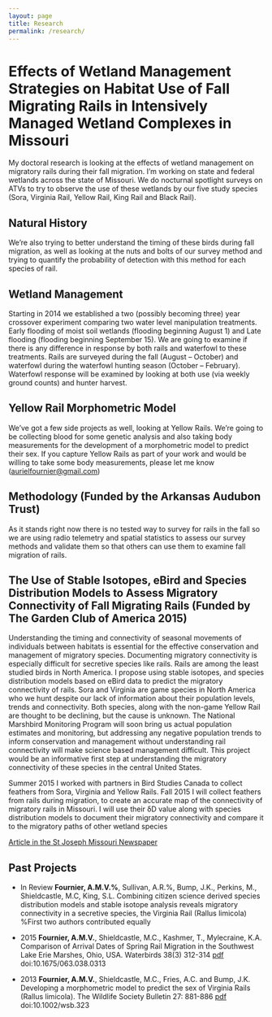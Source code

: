 ```yaml
---
layout: page
title: Research
permalink: /research/
---
```


# Effects of Wetland Management Strategies on Habitat Use of Fall Migrating Rails in Intensively Managed Wetland Complexes in Missouri


My doctoral research is looking at the effects of wetland management on migratory rails during their fall migration. I’m working on state and federal wetlands across the state of Missouri. We do nocturnal spotlight surveys on ATVs to try to observe the use of these wetlands by our five study species (Sora, Virginia Rail, Yellow Rail, King Rail and Black Rail).

## Natural History

We’re also trying to better understand the timing of these birds during fall migration, as well as looking at the nuts and bolts of our survey method and trying to quantify the probability of detection with this method for each species of rail.

## Wetland Management

Starting in 2014 we established a two (possibly becoming three) year crossover experiment comparing two water level manipulation treatments. Early flooding of moist soil wetlands (flooding beginning August 1) and Late flooding (flooding beginning September 15). We are going to examine if there is any difference in response by both rails and waterfowl to these treatments. Rails are surveyed during the fall (August – October) and waterfowl during the waterfowl hunting season (October – February). Waterfowl response will be examined by looking at both use (via weekly ground counts) and hunter harvest.

## Yellow Rail Morphometric Model

We’ve got a few side projects as well, looking at Yellow Rails. We’re going to be collecting blood for some genetic analysis and also taking body measurements for the development of a morphometric model to predict their sex. If you capture Yellow Rails as part of your work and would be willing to take some body measurements, please let me know (aurielfournier@gmail.com)

## Methodology (Funded by the Arkansas Audubon Trust)

As it stands right now there is no tested way to survey for rails in the fall so we are using radio telemetry and spatial statistics to assess our survey methods and validate them so that others can use them to examine fall migration of rails.

## The Use of Stable Isotopes, eBird and Species Distribution Models to Assess Migratory Connectivity of Fall Migrating Rails (Funded by The Garden Club of America 2015)

Understanding the timing and connectivity of seasonal movements of individuals between habitats is essential for the effective conservation and management of migratory species. Documenting migratory connectivity is especially difficult for secretive species like rails. Rails are among the least studied birds in North America. I propose using stable isotopes, and species distribution models based on eBird data to predict the migratory connectivity of rails. Sora and Virginia are game species in North America who we hunt despite our lack of information about their population levels, trends and connectivity. Both species, along with the non-game Yellow Rail are thought to be declining, but the cause is unknown. The National Marshbird Monitoring Program will soon bring us actual population estimates and monitoring, but addressing any negative population trends to inform conservation and management without understanding rail connectivity will make science based management difficult. This project would be an informative first step at understanding the migratory connectivity of these species in the central United States. 

Summer 2015 I worked with partners in Bird Studies Canada to collect feathers from Sora, Virginia and Yellow Rails. Fall 2015 I will collect feathers from rails during migration, to create an accurate map of the connectivity of migratory rails in Missouri. I will use their δD value along with species distribution models to document their migratory connectivity and compare it to the migratory paths of other wetland species

[Article in the St Joseph Missouri Newspaper](http://www.newspressnow.com/sports/outdoors/article_2cb00441-292a-54b5-809a-8a63e4f26cf5.html)

## Past Projects

- In Review **Fournier, A.M.V.%**, Sullivan, A.R.%, Bump, J.K., Perkins, M., Shieldcastle, M.C, King, S.L.  Combining citizen science derived species distribution models and stable isotope analysis reveals migratory connectivity in a secretive species, the Virginia Rail (Rallus limicola) %First two authors contributed equally

- 2015 **Fournier, A.M.V.**, Shieldcastle, M.C., Kashmer, T., Mylecraine, K.A. Comparison of Arrival Dates of Spring Rail Migration in the Southwest Lake Erie Marshes, Ohio, USA. Waterbirds 38(3) 312-314 [pdf](http://www.researchgate.net/publication/258931344_A_Morphometric_Model_to_Predict_the_Sex_of_Virginia_Rails_%28Rallus_limicola%29) doi:10.1675/063.038.0313

- 2013 **Fournier, A.M.V.**, Shieldcastle, M.C., Fries, A.C. and Bump, J.K. Developing a morphometric model
to predict the sex of Virginia Rails (Rallus limicola). The Wildlife Society Bulletin 27: 881-886 [pdf](https://s3.amazonaws.com/file-storage.INDIVIDUAL-ACTIVITIES-CooperativeResearchUnits.digitalmeasures.usgs.edu/amvander/intellcont/Fournier%20et%20al._2013_Wildlife%20Society%20Bulletin_A%20Morphometric%20Model%20to%20Predict%20the%20Sex%20of%20Virginia%20Rails%20(Rallus%20limicola)-1.pdf) doi:10.1002/wsb.323
